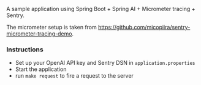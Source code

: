 A sample application using Spring Boot + Spring AI + Micrometer tracing + Sentry.

The micrometer setup is taken from https://github.com/micopiira/sentry-micrometer-tracing-demo.

### Instructions 

- Set up your OpenAI API key and Sentry DSN in `application.properties`
- Start the application
- run `make request` to fire a request to the server

